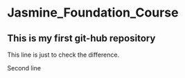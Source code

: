 # Jasmine_Foundation_Course

## This is my first git-hub repository

This line is just to check the difference.

Second line
